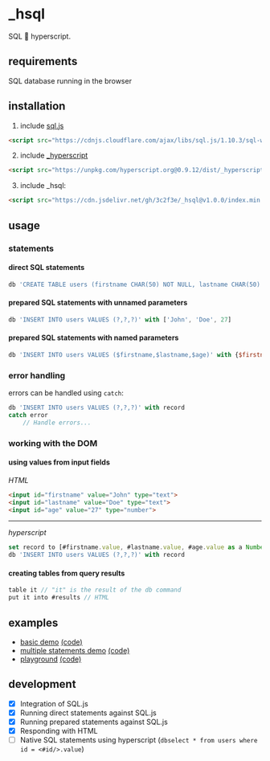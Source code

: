 # _hsql
SQL 🤝 hyperscript.

## requirements
SQL database running in the browser

## installation
1. include [sql.js](https://github.com/sql-js/sql.js)
```html
<script src="https://cdnjs.cloudflare.com/ajax/libs/sql.js/1.10.3/sql-wasm.js"></script>
```
2. include [_hyperscript](https://hyperscript.org/)
```html
<script src="https://unpkg.com/hyperscript.org@0.9.12/dist/_hyperscript.min.js"></script>
```
3. include _hsql:
```html
<script src="https://cdn.jsdelivr.net/gh/3c2f3e/_hsql@v1.0.0/index.min.js"></script>
```

## usage
### statements
#### direct SQL statements
```js
db 'CREATE TABLE users (firstname CHAR(50) NOT NULL, lastname CHAR(50) NOT NULL, age INT(3) NOT NULL)'
```
#### prepared SQL statements with unnamed parameters
```js
db 'INSERT INTO users VALUES (?,?,?)' with ['John', 'Doe', 27]
```
#### prepared SQL statements with named parameters
```js
db 'INSERT INTO users VALUES ($firstname,$lastname,$age)' with {$firstname: 'John', $lastname: 'Doe', $age: 27}
```

### error handling
errors can be handled using `catch`:
```js
db 'INSERT INTO users VALUES (?,?,?)' with record
catch error
    // Handle errors...
```

### working with the DOM
#### using values from input fields
*HTML*
```html
<input id="firstname" value="John" type="text">
<input id="lastname" value="Doe" type="text">
<input id="age" value="27" type="number">
```
---
*hyperscript*
```js
set record to [#firstname.value, #lastname.value, #age.value as a Number]
db 'INSERT INTO users VALUES (?,?,?)' with record
```
#### creating tables from query results
```js
table it // "it" is the result of the db command
put it into #results // HTML
```

## examples
- [basic demo](https://3c2f3e.github.io/_hsql/demo.html) [(code)](./examples/demo.html)
- [multiple statements demo](https://3c2f3e.github.io/_hsql/multiple.html) [(code)](./examples/multiple.html)
- [playground](https://3c2f3e.github.io/_hsql/playground.html) [(code)](./examples/playground.html)

## development

- [X] Integration of SQL.js
- [X] Running direct statements against SQL.js
- [X] Running prepared statements against SQL.js
- [X] Responding with HTML
- [ ] Native SQL statements using hyperscript (`dbselect * from users where id = <#id/>.value`)